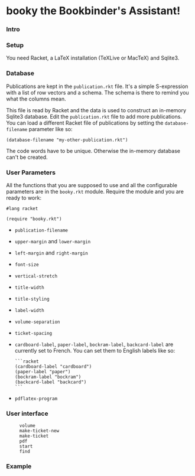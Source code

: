 # booky the Bookbinder's Assistant!

### Intro


### Setup 

You need Racket, a LaTeX installation (TeXLive or MacTeX) and Sqlite3.

### Database

Publications are kept in the ```publication.rkt``` file. It's a simple
S-expression with a list of row vectors and a schema. The schema is there
to remind you what the columns mean. 

This file is read by Racket and the data is used to construct
an in-memory Sqlite3 database. Edit the ```publication.rkt``` file to
add more publications. You can load a different Racket file of publications
by setting the ```database-filename``` parameter like so:

```racket
(database-filename "my-other-publication.rkt")
```
The code words have to be unique. Otherwise the in-memory database
can't be created.


### User Parameters

All the functions that you are supposed to use and all the configurable
parameters are in the ```booky.rkt``` module. Require the module and
you are ready to work:

```racket
#lang racket

(require "booky.rkt")
```

* ```publication-filename```
* ```upper-margin``` and ```lower-margin```
* ```left-margin``` and ```right-margin```
* ```font-size```
* ```vertical-stretch```
* ```title-width```
* ```title-styling```
* ```label-width```
* ```volume-separation```
* ```ticket-spacing```
* ```cardboard-label```, ```paper-label```, ```bockram-label```, 
  ```backcard-label``` are currently set to French. 
  You can set them to English labels like so:
  
      ```racket
      (cardboard-label "cardboard")
      (paper-label "paper")
      (bockram-label "bockram")
      (backcard-label "backcard")
      ```

* ```pdflatex-program```


### User interface

         volume
         make-ticket-new 
         make-ticket
         pdf
         start
         find

### Example



